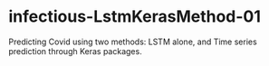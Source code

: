 # infectious-LstmKerasMethod-01
Predicting Covid using two methods: LSTM alone, and Time series prediction through Keras packages.
